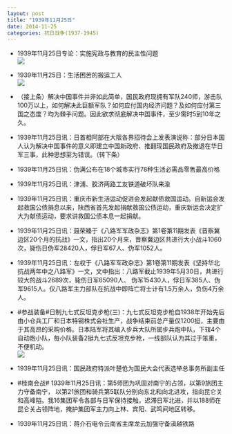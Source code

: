 ```yaml
---
layout: post
title: "1939年11月25日"
date: 2014-11-25
categories: 抗日战争(1937-1945)
---
```


<meta name="referrer" content="no-referrer" />

- 1939年11月25日专论：实施宪政与教育的民主性问题 <br/><img src="https://ww3.sinaimg.cn/large/aca367d8jw1emnkfeecokj20n30zrap9.jpg" />

- 1939年11月25日：生活困苦的搬运工人 <br/><img src="https://ww4.sinaimg.cn/large/aca367d8jw1emnipg3ubdj20j60t7gw7.jpg" />

- （接上条）解决中国事件并非如此简单，国民政府现拥有军队240师，游击队100万以上，如何解决此巨额军队？如何应付国内经济问题？及如何应付第三国之态度？均为棘手问题。因此欲求彻底解决中国事件，至少需时5到10年之久。 

- 1939年11月25日讯：日首相阿部在大阪各界招待会上发表演说称：部分日本国人认为解决中国事件的意义即建立中国新政府、推翻现国民政府及撤退在华日军三事，此种思想至为错误。（转下条） 

- 1939年11月25日讯：伪满公布在18个城市实行78种生活必需品零售最高价格 

- 1939年11月25日讯：津浦、胶济两路工友铁道破坏队来渝 

- 1939年11月25日讯：重庆市新生活运动促进会发起献债救国运动。自新运会发起救国公债捐息以来，陕西省首先发起捐献救国公债运动，重庆新运会决定扩大为献债运动，要求讲救国公债本息一起捐献。 

- 1939年11月25日讯：聂荣臻于《八路军军政杂志》第1卷第11期发表《晋察冀边区20个月的抗战》一文，指出20个月来，晋察冀边区共进行大小战斗1060次，毙伤日伪军28420人，俘日军67人、伪军1052人。 

- 1939年11月25日讯：左权于《八路军军政杂志》第1卷第11期发表《坚持华北抗战两年中之八路军》一文，文中指出：八路军截止1939年5月30日，共进行较大的战斗2689次，毙伤日军65090人、 伪军15430人，俘日军385人、伪军9615人。仅八路军主力部队在抗战中即阵亡将士计有1.5万余人，负伤4万余人。 

- #参战装备#日制九七式反坦克步枪(三)：九七式反坦克步枪自1938年开始先后由小仓兵工厂和日本特钢株式会社生产，战争结束前总产量仅1200挺，主要由于其高昂的采购价格。日本陆军将其编入步兵大队所属步兵炮中队，下辖4个自动炮小队，每小队装备2挺九七式反坦克步枪，一线部队认为其过于笨重，不便机动。 <br/><img src="https://ww3.sinaimg.cn/large/aca367d8jw1emn0hkxddbj20et04bq3a.jpg" />

- 1939年11月25日讯：国民政府特派叶楚伧为国民大会代表选举总事务所副主任 

- #桂南会战# 1939年11月25日讯：第5师团为巩固对南宁的占领，以第9旅团主力守备南宁， 以第21旅团和骑兵第5联队分别向东北和向北进攻，指向昆仑关和高峰隘。我16集团军令各部与日军保持接触，迟滞日军北进，并以188师在昆仑关占领阵地，掩护集团军主力向上林、宾阳、武鸣间地区转移。 

- 1939年11月25日讯：蒋介石电令云南省主席龙云加强守备滇越铁路 

